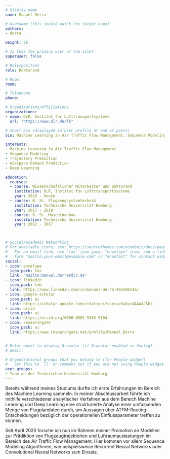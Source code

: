 ```yaml
---
# Display name
name: Manuel Derra

# Username (this should match the folder name)
authors:
- derra

weight: 26

# Is this the primary user of the site?
superuser: false

# Role/position
role: Doktorand

# Room
room:

# Telephone
phone:

# Organizations/Affiliations
organizations:
- name: DLR, Institut für Lufttransportsysteme
  url: "https://www.dlr.de/lk"

# Short bio (displayed in user profile at end of posts)
bio: Machine Learning in Air Traffic Flow Management, Sequence Modeling, Trajectory Prediction, Airspace Demand Prediction, Deep Learning

interests:
- Machine Learning in Air Traffic Flow Management
- Sequence Modeling
- Trajectory Prediction
- Airspace Demand Prediction
- Deep Learning

education:
  courses:
  - course: Wissenschaftlicher Mitarbeiter und Doktorand
    institution: DLR, Institut für Lufttransportsysteme
    year: 2020 - heute
  - course: M. Sc. Flugzeugsystemtechnik
    institution: Technische Universität Hamburg
    year: 2017 - 2019
  - course: B. Sc. Maschinenbau
    institution: Technische Universität Hamburg
    year: 2012 - 2017



# Social/Academic Networking
# For available icons, see: https://sourcethemes.com/academic/docs/page-builder/#icons
#   For an email link, use "fas" icon pack, "envelope" icon, and a link in the
#   form "mailto:your-email@example.com" or "#contact" for contact widget.
social:
- icon: envelope
  icon_pack: fas
  link: "mailto:manuel.derra@dlr.de"
- icon: linkedin
  icon_pack: fab
  link: https://www.linkedin.com/in/manuel-derra-46550614a/
- icon: google-scholar
  icon_pack: ai
  link: https://scholar.google.com/citations?user=e3wUurAAAAAJ&hl
- icon: orcid
  icon_pack: ai
  link: https://orcid.org/0000-0002-5383-9104
- icon: researchgate
  icon_pack: ai
  link: https://www.researchgate.net/profile/Manuel_Derra


# Enter email to display Gravatar (if Gravatar enabled in Config)
# email:

# Organizational groups that you belong to (for People widget)
#   Set this to `[]` or comment out if you are not using People widget.
user_groups:
- Team an der Technischen Universität Hamburg
---
```


Bereits während meines Studiums durfte ich erste Erfahrungen im Bereich des Machine Learning sammeln. In meiner Abschlussarbeit führte ich mithilfe verschiedener analytischer Verfahren aus dem Bereich Machine Learning und Deep Learning eine strukturierte Analyse einer umfassenden Menge von Flugplandaten durch, um Aussagen über ATFM-Routing-Entscheidungen bezüglich der operationellen Einflussparameter treffen zu können.

Seit April 2020 forsche ich nun im Rahmen meiner Promotion an Modellen zur Prädiktion von Flugzeugtrajektorien und Luftraumauslastungen im Bereich des Air Traffic Flow Management. Hier kommen vor allem Sequence Modeling Algorithmen, wie beispielsweise Recurrent Neural Networks oder Convolutional Neural Networks zum Einsatz.
